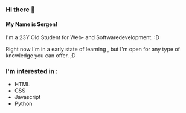 ### Hi there 👋  

#### My Name is Sergen!   

I'm a 23Y Old Student for Web- and Softwaredevelopment.  :D

Right now I'm in a early state of learning , but I'm open for any type of knowledge you can offer.  ;D  

### I'm interested in :  

* HTML
* CSS
* Javascript
* Python








<!--
**SergenF18/SergenF18** is a ✨ _special_ ✨ repository because its `README.md` (this file) appears on your GitHub profile.

Here are some ideas to get you started:

- 🔭 I’m currently working on ...
- 🌱 I’m currently learning ...
- 👯 I’m looking to collaborate on ...
- 🤔 I’m looking for help with ...
- 💬 Ask me about ...
- 📫 How to reach me: ...
- 😄 Pronouns: ...
- ⚡ Fun fact: ...
-->
